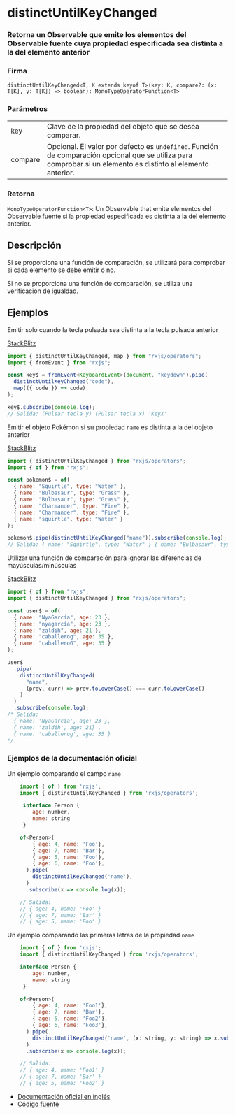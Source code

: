 # distinctUntilKeyChanged

### Retorna un Observable que emite los elementos del Observable fuente cuya propiedad especificada sea distinta a la del elemento anterior

### Firma

`distinctUntilKeyChanged<T, K extends keyof T>(key: K, compare?: (x: T[K], y: T[K]) => boolean): MonoTypeOperatorFunction<T>`

### Parámetros

<table>
<tr><td>key</td><td>Clave de la propiedad del objeto que se desea comparar.</td></tr>
<tr><td>compare</td><td>Opcional. El valor por defecto es <code>undefined</code>.
Función de comparación opcional que se utiliza para comprobar si un elemento es distinto al elemento anterior.</td></tr>

</table>

### Retorna

`MonoTypeOperatorFunction<T>`: Un Observable that emite elementos del Observable fuente si la propiedad especificada es distinta a la del elemento anterior.

## Descripción

Si se proporciona una función de comparación, se utilizará para comprobar si cada elemento se debe emitir o no.

Si no se proporciona una función de comparación, se utiliza una verificación de igualdad.

## Ejemplos

Emitir solo cuando la tecla pulsada sea distinta a la tecla pulsada anterior

[StackBlitz](https://stackblitz.com/edit/rxjs-distinctuntilkeychanged-1?file=index.ts)

```typescript
import { distinctUntilKeyChanged, map } from "rxjs/operators";
import { fromEvent } from "rxjs";

const key$ = fromEvent<KeyboardEvent>(document, "keydown").pipe(
  distinctUntilKeyChanged("code"),
  map(({ code }) => code)
);

key$.subscribe(console.log);
// Salida: (Pulsar tecla y) (Pulsar tecla x) 'KeyX'
```

Emitir el objeto Pokémon si su propiedad `name` es distinta a la del objeto anterior

[StackBlitz](https://stackblitz.com/edit/rxjs-distinctuntilkeychanged-2?file=index.ts)

```javascript
import { distinctUntilKeyChanged } from "rxjs/operators";
import { of } from "rxjs";

const pokemon$ = of(
  { name: "Squirtle", type: "Water" },
  { name: "Bulbasaur", type: "Grass" },
  { name: "Bulbasaur", type: "Grass" },
  { name: "Charmander", type: "Fire" },
  { name: "Charmander", type: "Fire" },
  { name: "squirtle", type: "Water" }
);

pokemon$.pipe(distinctUntilKeyChanged("name")).subscribe(console.log);
// Salida: { name: "Squirtle", type: "Water" } { name: "Bulbasaur", type: "Grass" } { name: "Charmander", type: "Fire" }
```

Utilizar una función de comparación para ignorar las diferencias de mayúsculas/minúsculas

[StackBlitz](https://stackblitz.com/edit/rxjs-distinctuntilkeychanged-3?file=index.ts)

```javascript
import { of } from "rxjs";
import { distinctUntilKeyChanged } from "rxjs/operators";

const user$ = of(
  { name: "NyaGarcía", age: 23 },
  { name: "nyagarcía", age: 23 },
  { name: "zaldih", age: 21 },
  { name: "caballerog", age: 35 },
  { name: "caballeroG", age: 35 }
);

user$
  .pipe(
    distinctUntilKeyChanged(
      "name",
      (prev, curr) => prev.toLowerCase() === curr.toLowerCase()
    )
  )
  .subscribe(console.log);
/* Salida: 
  { name: 'NyaGarcía', age: 23 }, 
  { name: 'zaldih', age: 21} , 
  { name: 'caballerog', age: 35 }
*/
```

### Ejemplos de la documentación oficial

Un ejemplo comparando el campo `name`

```javascript
    import { of } from 'rxjs';
    import { distinctUntilKeyChanged } from 'rxjs/operators';

     interface Person {
        age: number,
        name: string
     }

    of<Person>(
        { age: 4, name: 'Foo'},
        { age: 7, name: 'Bar'},
        { age: 5, name: 'Foo'},
        { age: 6, name: 'Foo'},
      ).pipe(
        distinctUntilKeyChanged('name'),
      )
      .subscribe(x => console.log(x));

    // Salida:
    // { age: 4, name: 'Foo' }
    // { age: 7, name: 'Bar' }
    // { age: 5, name: 'Foo' }
```

Un ejemplo comparando las primeras letras de la propiedad `name`

```javascript
    import { of } from 'rxjs';
    import { distinctUntilKeyChanged } from 'rxjs/operators';

    interface Person {
        age: number,
        name: string
     }

    of<Person>(
        { age: 4, name: 'Foo1'},
        { age: 7, name: 'Bar'},
        { age: 5, name: 'Foo2'},
        { age: 6, name: 'Foo3'},
      ).pipe(
        distinctUntilKeyChanged('name', (x: string, y: string) => x.substring(0, 3) === y.substring(0, 3)),
      )
      .subscribe(x => console.log(x));

    // Salida:
    // { age: 4, name: 'Foo1' }
    // { age: 7, name: 'Bar' }
    // { age: 5, name: 'Foo2' }
```

- [Documentación oficial en inglés](https://rxjs-dev.firebaseapp.com/api/operators/distinctUntilKeyChanged)
- [Código fuente](https://github.com/ReactiveX/rxjs/blob/master/src/internal/operators/distinctUntilKeyChanged.ts)
